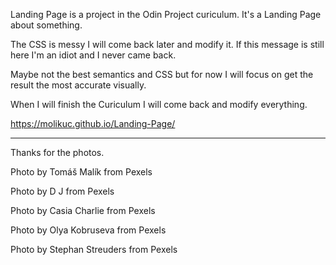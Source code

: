 Landing Page is a project in the Odin Project curiculum. It's a Landing Page about something.

The CSS is messy I will come back later and modify it. If this message is still here I'm an idiot and I never came back.

Maybe not the best semantics and CSS but for now I will focus on get the result the most accurate visually.

When I will finish the Curiculum I will come back and modify everything.

https://molikuc.github.io/Landing-Page/

---

Thanks for the photos.

Photo by Tomáš Malík from Pexels

Photo by D J from Pexels

Photo by Casia Charlie from Pexels

Photo by Olya Kobruseva from Pexels

Photo by Stephan Streuders from Pexels
